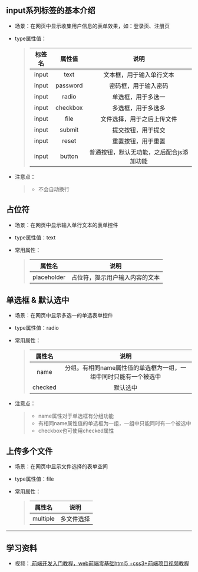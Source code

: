 ## input系列标签的基本介绍

- 场景：在网页中显示收集用户信息的表单效果，如：登录页、注册页  
- type属性值：  

    > | 标签名 | 属性值 | 说明 |
    > | :--: | :--: | :--: | 
    > | input | text | 文本框，用于输入单行文本 |
    > | input | password | 密码框，用于输入密码 |
    > | input | radio | 单选框，用于多选一 |
    > | input | checkbox | 多选框，用于多选多 |
    > | input | file | 文件选择，用于之后上传文件 |
    > | input | submit | 提交按钮，用于提交 |
    > | input | reset | 重置按钮，用于重置 |
    > | input | button | 普通按钮，默认无功能，之后配合js添加功能 |

- 注意点：
    > - 不会自动换行  

## 占位符  

- 场景：在网页中显示输入单行文本的表单控件  
- type属性值：text  
- 常用属性：  

    > | 属性名 | 说明 |
    > | :--: | :--: |
    > | placeholder | 占位符，提示用户输入内容的文本 |

## 单选框 & 默认选中  
- 场景：在网页中显示多选一的单选表单控件  
- type属性值：radio  
- 常用属性：  

    > | 属性名 | 说明 |
    > | :--: | :--: |
    > | name | 分组。有相同name属性值的单选框为一组，一组中同时只能有一个被选中 |
    > | checked | 默认选中 |  

- 注意点：  
    > - name属性对于单选框有分组功能  
    > - 有相同name属性值的单选框为一组，一组中只能同时有一个被选中  
    > - checkbox也可使用checked属性  

## 上传多个文件  
- 场景：在网页中显示文件选择的表单空间  
- type属性值：file  
- 常用属性：  

    > | 属性名 | 说明 |
    > | :--: | :--: |
    > | multiple | 多文件选择 |

---

## 学习资料   
- 视频：<a href="https://www.bilibili.com/video/BV1Kg411T7t9?spm_id_from=333.788.videopod.episodes&vd_source=0af3f3aee70186db0ff8b48dc6b2a415&p=32"> 前端开发入门教程，web前端零基础html5 +css3+前端项目视频教程